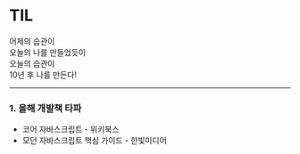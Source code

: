 # TIL

어제의 습관이 <br/>
오늘의 나를 만들었듯이 <br/>
오늘의 습관이 <br/>
10년 후 나를 만든다!

---

### 1. 올해 개발책 타파

- 코어 자바스크립트 - 위키북스
- 모던 자바스크립트 핵심 가이드 - 한빛미디어
